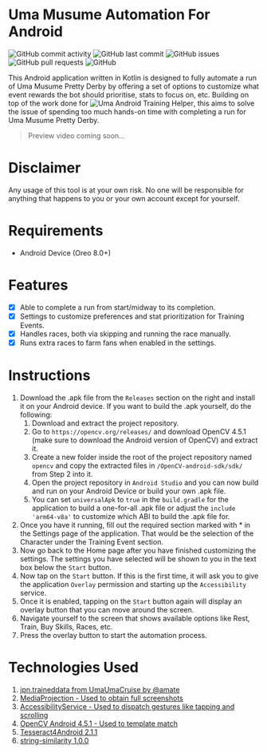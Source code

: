 # Uma Musume Automation For Android
![GitHub commit activity](https://img.shields.io/github/commit-activity/m/steve1316/uma-android-automation?logo=GitHub) ![GitHub last commit](https://img.shields.io/github/last-commit/steve1316/uma-android-automation?logo=GitHub) ![GitHub issues](https://img.shields.io/github/issues/steve1316/uma-android-automation?logo=GitHub) ![GitHub pull requests](https://img.shields.io/github/issues-pr/steve1316/uma-android-automation?logo=GitHub) ![GitHub](https://img.shields.io/github/license/steve1316/uma-android-automation?logo=GitHub)

This Android application written in Kotlin is designed to fully automate a run of Uma Musume Pretty Derby by offering a set of options to customize what event rewards the bot should prioritise, stats to focus on, etc. Building on top of the work done for ![Uma Android Training Helper](https://github.com/steve1316/uma-android-training-helper), this aims to solve the issue of spending too much hands-on time with completing a run for Uma Musume Pretty Derby.

> Preview video coming soon...

# Disclaimer
Any usage of this tool is at your own risk. No one will be responsible for anything that happens to you or your own account except for yourself.

# Requirements
- Android Device (Oreo 8.0+)

# Features
- [x] Able to complete a run from start/midway to its completion.
- [x] Settings to customize preferences and stat prioritization for Training Events.
- [x] Handles races, both via skipping and running the race manually.
- [x] Runs extra races to farm fans when enabled in the settings.

# Instructions
1. Download the .apk file from the ```Releases``` section on the right and install it on your Android device. If you want to build the .apk yourself, do the following:
   1. Download and extract the project repository.
   2. Go to ```https://opencv.org/releases/``` and download OpenCV 4.5.1 (make sure to download the Android version of OpenCV) and extract it.
   3. Create a new folder inside the root of the project repository named ```opencv``` and copy the extracted files in ```/OpenCV-android-sdk/sdk/``` from Step 2 into it.
   4. Open the project repository in ```Android Studio``` and you can now build and run on your Android Device or build your own .apk file.
   5. You can set ```universalApk``` to ```true``` in the ```build.gradle``` for the application to build a one-for-all .apk file or adjust the ```include 'arm64-v8a'``` to customize which ABI to build the .apk file for.
2. Once you have it running, fill out the required section marked with * in the Settings page of the application. That would be the selection of the Character under the Training Event section.
3. Now go back to the Home page after you have finished customizing the settings. The settings you have selected will be shown to you in the text box below the ```Start``` button.
4. Now tap on the ```Start``` button. If this is the first time, it will ask you to give the application ```Overlay``` permission and starting up the ```Accessibility``` service.
5. Once it is enabled, tapping on the ```Start``` button again will display an overlay button that you can move around the screen.
6. Navigate yourself to the screen that shows available options like Rest, Train, Buy Skills, Races, etc.
7. Press the overlay button to start the automation process.

# Technologies Used
1. [jpn.traineddata from UmaUmaCruise by @amate](https://github.com/amate/UmaUmaCruise)
2. [MediaProjection - Used to obtain full screenshots](https://developer.android.com/reference/android/media/projection/MediaProjection)
3. [AccessibilityService - Used to dispatch gestures like tapping and scrolling](https://developer.android.com/reference/android/accessibilityservice/AccessibilityService)
4. [OpenCV Android 4.5.1 - Used to template match](https://opencv.org/releases/)
5. [Tesseract4Android 2.1.1](https://github.com/adaptech-cz/Tesseract4Android)
6. [string-similarity 1.0.0](https://github.com/rrice/java-string-similarity)
